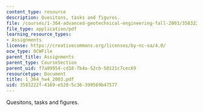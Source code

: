 ```yaml
---
content_type: resource
description: Quesitons, tasks and figures.
file: /courses/1-364-advanced-geotechnical-engineering-fall-2003/3583222f4169e5205c36399569b47577_1_364_hw4_2003.pdf
file_type: application/pdf
learning_resource_types:
- Assignments
license: https://creativecommons.org/licenses/by-nc-sa/4.0/
ocw_type: OCWFile
parent_title: Assignments
parent_type: CourseSection
parent_uid: f7a89954-cd18-7b4a-52cb-50121c7cec69
resourcetype: Document
title: 1_364_hw4_2003.pdf
uid: 3583222f-4169-e520-5c36-399569b47577
---
```

Quesitons, tasks and figures.